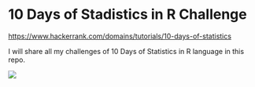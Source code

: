 # 10 Days of Stadistics in R Challenge
https://www.hackerrank.com/domains/tutorials/10-days-of-statistics

I will share all my challenges of 10 Days of Statistics in R language in this repo.

![](https://media.giphy.com/media/l0ExrAnCakPjig1oI/giphy.gif)

